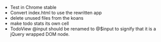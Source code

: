 - Test in Chrome stable
- Convert index.html to use the rewritten app
- delete unused files from the koans
- make todo stats its own cell
- TodoView @input should be renamed to @$input to signify that it is a jQuery wrapped DOM node.